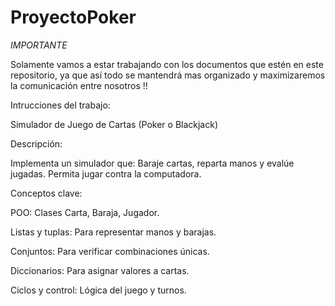 # ProyectoPoker

*IMPORTANTE*

Solamente vamos a estar trabajando con los documentos que estén en este repositorio, ya que así todo se mantendrá mas organizado y maximizaremos la comunicación entre nosotros !!

Intrucciones del trabajo:

Simulador de Juego de Cartas (Poker o Blackjack)


Descripción:

Implementa un simulador que:
Baraje cartas, reparta manos y evalúe jugadas.
Permita jugar contra la computadora.


Conceptos clave:

POO: Clases Carta, Baraja, Jugador.

Listas y tuplas: Para representar manos y barajas.

Conjuntos: Para verificar combinaciones únicas.

Diccionarios: Para asignar valores a cartas.

Ciclos y control: Lógica del juego y turnos.

